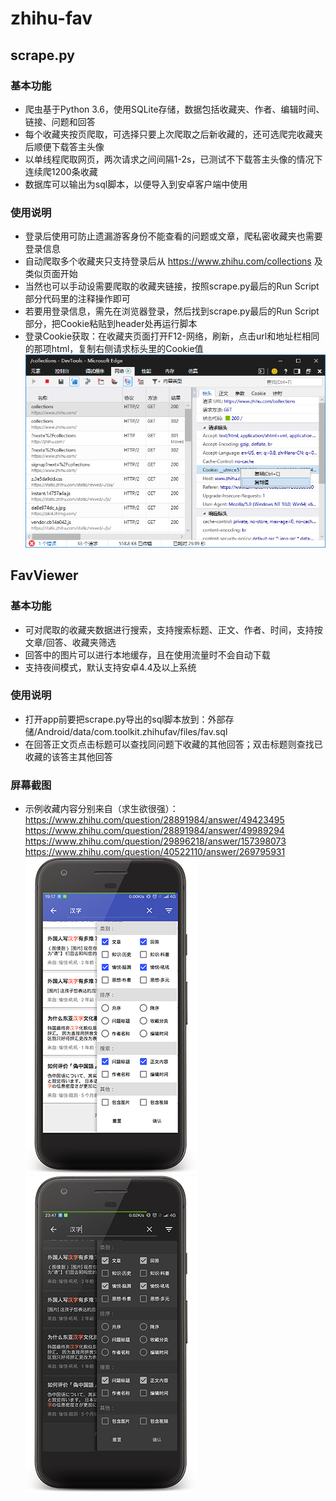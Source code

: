 # zhihu-fav
## scrape.py
### 基本功能
* 爬虫基于Python 3.6，使用SQLite存储，数据包括收藏夹、作者、编辑时间、链接、问题和回答
* 每个收藏夹按页爬取，可选择只要上次爬取之后新收藏的，还可选爬完收藏夹后顺便下载答主头像
* 以单线程爬取网页，两次请求之间间隔1-2s，已测试不下载答主头像的情况下连续爬1200条收藏
* 数据库可以输出为sql脚本，以便导入到安卓客户端中使用
### 使用说明
* 登录后使用可防止遗漏游客身份不能查看的问题或文章，爬私密收藏夹也需要登录信息
* 自动爬取多个收藏夹只支持登录后从 https://www.zhihu.com/collections 及类似页面开始
* 当然也可以手动设需要爬取的收藏夹链接，按照scrape.py最后的Run Script部分代码里的注释操作即可
* 若要用登录信息，需先在浏览器登录，然后找到scrape.py最后的Run Script部分，把Cookie粘贴到header处再运行脚本
* 登录Cookie获取：在收藏夹页面打开F12-网络，刷新，点击url和地址栏相同的那项html，复制右侧请求标头里的Cookie值  
![cookie_get](demo/cookie.png)

## FavViewer
### 基本功能
* 可对爬取的收藏夹数据进行搜索，支持搜索标题、正文、作者、时间，支持按文章/回答、收藏夹筛选
* 回答中的图片可以进行本地缓存，且在使用流量时不会自动下载
* 支持夜间模式，默认支持安卓4.4及以上系统
### 使用说明
* 打开app前要把scrape.py导出的sql脚本放到：外部存储/Android/data/com.toolkit.zhihufav/files/fav.sql
* 在回答正文页点击标题可以查找同问题下收藏的其他回答；双击标题则查找已收藏的该答主其他回答
### 屏幕截图
* 示例收藏内容分别来自（求生欲很强）：  
https://www.zhihu.com/question/28891984/answer/49423495  
https://www.zhihu.com/question/28891984/answer/49989294  
https://www.zhihu.com/question/29896218/answer/157398073  
https://www.zhihu.com/question/40522110/answer/269795931    
![ui](demo/ui.png) ![ui_night](demo/ui_night.png)
